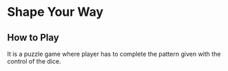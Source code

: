 # Shape Your Way

## How to Play

It is a puzzle game where player has to complete the pattern given with the control of the dice.
